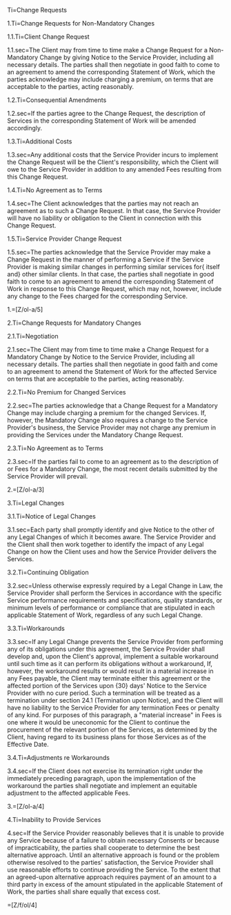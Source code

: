 Ti=Change Requests

1.Ti=Change Requests for Non-Mandatory Changes

1.1.Ti=Client Change Request

1.1.sec=The Client may from time to time make a Change Request for a Non-Mandatory Change by giving Notice to the Service Provider, including all necessary details. The parties shall then negotiate in good faith to come to an agreement to amend the corresponding Statement of Work, which the parties acknowledge may include charging a premium, on terms that are acceptable to the parties, acting reasonably.

1.2.Ti=Consequential Amendments

1.2.sec=If the parties agree to the Change Request, the description of Services in the corresponding Statement of Work will be amended accordingly.

1.3.Ti=Additional Costs

1.3.sec=Any additional costs that the Service Provider incurs to implement the Change Request will be the Client's responsibility, which the Client will owe to the Service Provider in addition to any amended Fees resulting from this Change Request.

1.4.Ti=No Agreement as to Terms

1.4.sec=The Client acknowledges that the parties may not reach an agreement as to such a Change Request. In that case, the Service Provider will have no liability or obligation to the Client in connection with this Change Request.

1.5.Ti=Service Provider Change Request

1.5.sec=The parties acknowledge that the Service Provider may make a Change Request in the manner of performing a Service if the Service Provider is making similar changes in performing similar services for{ itself and} other similar clients. In that case, the parties shall negotiate in good faith to come to an agreement to amend the corresponding Statement of Work in response to this Change Request, which may not, however, include any change to the Fees charged for the corresponding Service.

1.=[Z/ol-a/5]

2.Ti=Change Requests for Mandatory Changes

2.1.Ti=Negotiation

2.1.sec=The Client may from time to time make a Change Request for a Mandatory Change by Notice to the Service Provider, including all necessary details. The parties shall then negotiate in good faith and come to an agreement to amend the Statement of Work for the affected Service on terms that are acceptable to the parties, acting reasonably.

2.2.Ti=No Premium for Changed Services

2.2.sec=The parties acknowledge that a Change Request for a Mandatory Change may include charging a premium for the changed Services. If, however, the Mandatory Change also requires a change to the Service Provider's business, the Service Provider may not charge any premium in providing the Services under the Mandatory Change Request.

2.3.Ti=No Agreement as to Terms

2.3.sec=If the parties fail to come to an agreement as to the description of or Fees for a Mandatory Change, the most recent details submitted by the Service Provider will prevail.

2.=[Z/ol-a/3]

3.Ti=Legal Changes

3.1.Ti=Notice of Legal Changes

3.1.sec=Each party shall promptly identify and give Notice to the other of any Legal Changes of which it becomes aware. The Service Provider and the Client shall then work together to identify the impact of any Legal Change on how the Client uses and how the Service Provider delivers the Services.

3.2.Ti=Continuing Obligation

3.2.sec=Unless otherwise expressly required by a Legal Change in Law, the Service Provider shall perform the Services in accordance with the specific Service performance requirements and specifications, quality standards, or minimum levels of performance or compliance that are stipulated in each applicable Statement of Work, regardless of any such Legal Change.

3.3.Ti=Workarounds

3.3.sec=If any Legal Change prevents the Service Provider from performing any of its obligations under this agreement, the Service Provider shall develop and, upon the Client's approval, implement a suitable workaround until such time as it can perform its obligations without a workaround, If, however, the workaround results or would result in a material increase in any Fees payable, the Client may terminate either this agreement or the affected portion of the Services upon {30} days' Notice to the Service Provider with no cure period. Such a termination will be treated as a termination under section 24.1 (Termination upon Notice), and the Client will have no liability to the Service Provider for any termination Fees or penalty of any kind. For purposes of this paragraph, a "material increase" in Fees is one where it would be uneconomic for the Client to continue the procurement of the relevant portion of the Services, as determined by the Client, having regard to its business plans for those Services as of the Effective Date.

3.4.Ti=Adjustments re Workarounds

3.4.sec=If the Client does not exercise its termination right under the immediately preceding paragraph, upon the implementation of the workaround the parties shall negotiate and implement an equitable adjustment to the affected applicable Fees.

3.=[Z/ol-a/4]

4.Ti=Inability to Provide Services

4.sec=If the Service Provider reasonably believes that it is unable to provide any Service because of a failure to obtain necessary Consents or because of impracticability, the parties shall cooperate to determine the best alternative approach. Until an alternative approach is found or the problem otherwise resolved to the parties' satisfaction, the Service Provider shall use reasonable efforts to continue providing the Service. To the extent that an agreed-upon alternative approach requires payment of an amount to a third party in excess of the amount stipulated in the applicable Statement of Work, the parties shall share equally that excess cost.

=[Z/f/ol/4]

